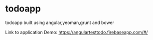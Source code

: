 # todoapp
todoapp built using angular,yeoman,grunt and bower

Link to application Demo: https://angulartesttodo.firebaseapp.com/#/
